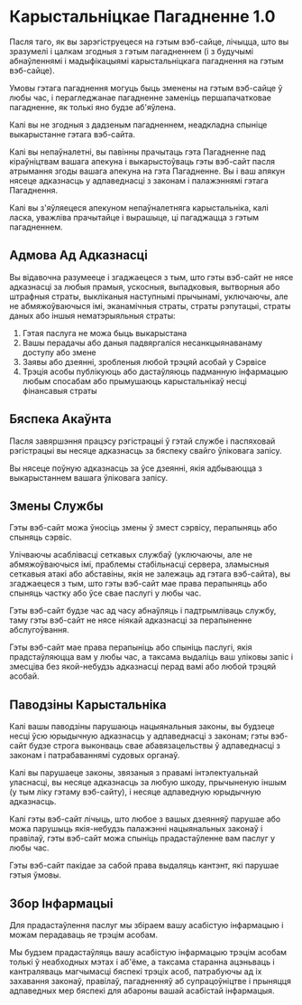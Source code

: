 # Карыстальніцкае Пагадненне 1.0

Пасля таго, як вы зарэгіструецеся на гэтым вэб-сайце, лічыцца, што вы зразумелі і цалкам згодныя з гэтым пагадненнем (і з будучымі абнаўленнямі і мадыфікацыямі карыстальніцкага пагаднення на гэтым вэб-сайце).

Умовы гэтага пагаднення могуць быць зменены на гэтым вэб-сайце ў любы час, і перагледжанае пагадненне заменіць першапачатковае пагадненне, як толькі яно будзе аб'яўлена.

Калі вы не згодныя з дадзеным пагадненнем, неадкладна спыніце выкарыстанне гэтага вэб-сайта.

Калі вы непаўналетні, вы павінны прачытаць гэта Пагадненне пад кіраўніцтвам вашага апекуна і выкарыстоўваць гэты вэб-сайт пасля атрымання згоды вашага апекуна на гэта Пагадненне. Вы і ваш апякун нясеце адказнасць у адпаведнасці з законам і палажэннямі гэтага Пагаднення.

Калі вы з'яўляецеся апекуном непаўналетняга карыстальніка, калі ласка, уважліва прачытайце і вырашыце, ці пагаджацца з гэтым пагадненнем.

## Адмова Ад Адказнасці

Вы відавочна разумееце і згаджаецеся з тым, што гэты вэб-сайт не нясе адказнасці за любыя прамыя, ускосныя, выпадковыя, вытворныя або штрафныя страты, выкліканыя наступнымі прычынамі, уключаючы, але не абмяжоўваючыся імі, эканамічныя страты, страты рэпутацыі, страты даных або іншыя нематэрыяльныя страты:

1. Гэтая паслуга не можа быць выкарыстана
1. Вашы перадачы або даныя падвяргаліся несанкцыянаванаму доступу або змене
1. Заявы або дзеянні, зробленыя любой трэцяй асобай у Сэрвісе
1. Трэція асобы публікуюць або дастаўляюць падманную інфармацыю любым спосабам або прымушаюць карыстальнікаў несці фінансавыя страты

## Бяспека Акаўнта

Пасля завяршэння працэсу рэгістрацыі ў гэтай службе і паспяховай рэгістрацыі вы несяце адказнасць за бяспеку свайго ўліковага запісу.

Вы нясеце поўную адказнасць за ўсе дзеянні, якія адбываюцца з выкарыстаннем вашага ўліковага запісу.

## Змены Службы

Гэты вэб-сайт можа ўносіць змены ў змест сэрвісу, перапыняць або спыняць сэрвіс.

Улічваючы асаблівасці сеткавых службаў (уключаючы, але не абмяжоўваючыся імі, праблемы стабільнасці сервера, зламысныя сеткавыя атакі або абставіны, якія не залежаць ад гэтага вэб-сайта), вы згаджаецеся з тым, што гэты вэб-сайт мае права перапыняць або спыняць частку або ўсе свае паслугі у любы час.

Гэты вэб-сайт будзе час ад часу абнаўляць і падтрымліваць службу, таму гэты вэб-сайт не нясе ніякай адказнасці за перапыненне абслугоўвання.

Гэты вэб-сайт мае права перапыніць або спыніць паслугі, якія прадстаўляюцца вам у любы час, а таксама выдаліць ваш уліковы запіс і змесціва без якой-небудзь адказнасці перад вамі або любой трэцяй асобай.

## Паводзіны Карыстальніка

Калі вашы паводзіны парушаюць нацыянальныя законы, вы будзеце несці ўсю юрыдычную адказнасць у адпаведнасці з законам; гэты вэб-сайт будзе строга выконваць свае абавязацельствы ў адпаведнасці з законам і патрабаваннямі судовых органаў.

Калі вы парушаеце законы, звязаныя з правамі інтэлектуальнай уласнасці, вы несяце адказнасць за любую шкоду, прычыненую іншым (у тым ліку гэтаму вэб-сайту), і несяце адпаведную юрыдычную адказнасць.

Калі гэты вэб-сайт лічыць, што любое з вашых дзеянняў парушае або можа парушыць якія-небудзь палажэнні нацыянальных законаў і правілаў, гэты вэб-сайт можа спыніць прадастаўленне вам паслуг у любы час.

Гэты вэб-сайт пакідае за сабой права выдаляць кантэнт, які парушае гэтыя ўмовы.

## Збор Інфармацыі

Для прадастаўлення паслуг мы збіраем вашу асабістую інфармацыю і можам перадаваць яе трэцім асобам.

Мы будзем прадастаўляць вашу асабістую інфармацыю трэцім асобам толькі ў неабходных мэтах і аб'ёме, а таксама старанна ацэньваць і кантраляваць магчымасці бяспекі трэціх асоб, патрабуючы ад іх захавання законаў, правілаў, пагадненняў аб супрацоўніцтве і прыняцця адпаведных мер бяспекі для абароны вашай асабістай інфармацыя.